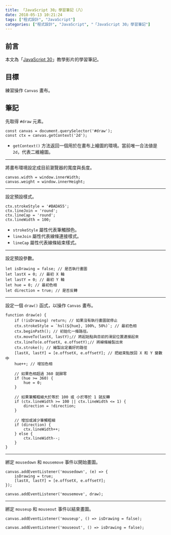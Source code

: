 ```yaml
---
title: 「JavaScript 30」學習筆記（八）
date: 2018-05-13 10:21:24
tags: ["程式設計", "JavaScript"]
categories: ["程式設計", "JavaScript", "「JavaScript 30」學習筆記"]
---
```


## 前言

本文為「[JavaScript 30](https://javascript30.com/)」教學影片的學習筆記。

## 目標

練習操作 `Canvas` 畫布。

## 筆記

先取得 `#draw` 元素。

```JS
const canvas = document.querySelector('#draw');
const ctx = canvas.getContext('2d');
```

- `getContext()` 方法返回一個用於在畫布上繪圖的環境。當前唯一合法値是 `2d`，代表二維繪圖。

---

將畫布環境設定成目前瀏覽器的寬度與長度。

```JS
canvas.width = window.innerWidth;
canvas.weight = window.innerHeight;
```

---

設定預設樣式。

```JS
ctx.strokeStyle = '#BADA55';
ctx.lineJoin = 'round';
ctx.lineCap = 'round';
ctx.lineWidth = 100;
```

- `strokeStyle` 屬性代表筆觸顏色。
- `lineJoin` 屬性代表線條連接樣式。
- `lineCap` 屬性代表線條結束樣式。

---

設定預設參數。

```JS
let isDrawing = false; // 是否執行畫圖
let lastX = 0; // 最初 X 軸
let lastY = 0; // 最初 Y 軸
let hue = 0; // 最初色相
let direction = true; // 是否反轉
```

---

設定一個 `draw()` 函式，以操作 `Canvas` 畫布。

```JS
function draw(e) {
    if (!isDrawing) return; // 如果沒有執行畫圖就停止
    ctx.strokeStyle = `hsl(${hue}, 100%, 50%)`; // 最初色相
    ctx.beginPath(); // 初始化一條路徑。
    ctx.moveTo(lastX, lastY);// 將起始點與目前的滑鼠位置連接起來
    ctx.lineTo(e.offsetX, e.offsetY);// 將線條繪製出來
    ctx.stroke(); // 繪製出定義好的路徑
    [lastX, lastY] = [e.offsetX, e.offsetY]; // 把結束點放回 X 和 Y 變數中
    hue++; // 增加色相

    // 如果色相超過 360 就歸零
    if (hue >= 360) {
        hue = 0;
    }

    // 如果筆觸粗細大於等於 100 或 小於等於 1 就反轉
    if (ctx.lineWidth >= 100 || ctx.lineWidth <= 1) {
        direction = !direction;
    }

    // 增加或減少筆觸粗細
    if (direction) {
        ctx.lineWidth++;
    } else {
        ctx.lineWidth--;
    }
}
```

---

綁定 `mousedown` 和 `mousemove` 事件以開始畫圖。

```JS
canvas.addEventListener('mousedown', (e) => {
    isDrawing = true;
    [lastX, lastY] = [e.offsetX, e.offsetY];
});

canvas.addEventListener('mousemove', draw);
```

---

綁定 `mouseup` 和 `mouseout` 事件以結束畫圖。

```JS
canvas.addEventListener('mouseup', () => isDrawing = false);

canvas.addEventListener('mouseout', () => isDrawing = false);
```
